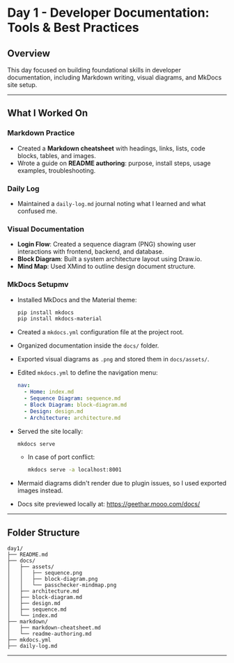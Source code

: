 # Day 1 - Developer Documentation: Tools & Best Practices

## Overview

This day focused on building foundational skills in developer documentation, including Markdown writing, visual diagrams, and MkDocs site setup.

---

## What I Worked On

### Markdown Practice
- Created a **Markdown cheatsheet** with headings, links, lists, code blocks, tables, and images.
- Wrote a guide on **README authoring**: purpose, install steps, usage examples, troubleshooting.

### Daily Log
- Maintained a `daily-log.md` journal noting what I learned and what confused me.

### Visual Documentation
- **Login Flow**: Created a sequence diagram (PNG) showing user interactions with frontend, backend, and database.
- **Block Diagram**: Built a system architecture layout using Draw.io.
- **Mind Map**: Used XMind to outline design document structure.

### MkDocs Setupmv
- Installed MkDocs and the Material theme:
  ```bash
  pip install mkdocs
  pip install mkdocs-material
  ````

* Created a `mkdocs.yml` configuration file at the project root.
* Organized documentation inside the `docs/` folder.
* Exported visual diagrams as `.png` and stored them in `docs/assets/`.
* Edited `mkdocs.yml` to define the navigation menu:

  ```yaml
  nav:
    - Home: index.md
    - Sequence Diagram: sequence.md
    - Block Diagram: block-diagram.md
    - Design: design.md
    - Architecture: architecture.md
  ```
* Served the site locally:

  ```bash
  mkdocs serve
  ```

  * In case of port conflict:

    ```bash
    mkdocs serve -a localhost:8001
    ```
* Mermaid diagrams didn't render due to plugin issues, so I used exported images instead. 
* Docs site previewed locally at: https://geethar.mooo.com/docs/

---

## Folder Structure

```text
day1/
├── README.md               
├── docs/
│   ├── assets/
│   │   ├── sequence.png
│   │   ├── block-diagram.png
│   │   └── passchecker-mindmap.png
│   ├── architecture.md
│   ├── block-diagram.md
│   ├── design.md
│   ├── sequence.md
│   └── index.md
├── markdown/
│   ├── markdown-cheatsheet.md
│   └── readme-authoring.md
├── mkdocs.yml
├── daily-log.md
```

---